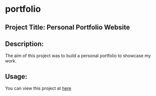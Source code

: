# portfolio


## Project Title: Personal Portfolio Website


## Description: 
The aim of this project was to build a personal portfolio to showcase my work.

## Usage:
You can view this project at [here](https://meryem-kalkan.github.io/portfolio/)
